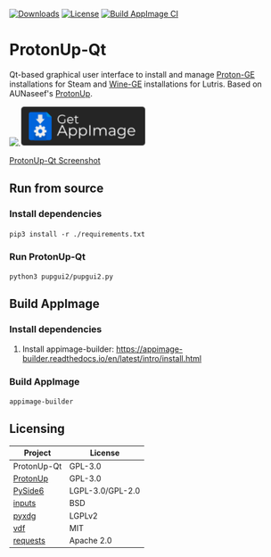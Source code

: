 [![Downloads](https://img.shields.io/github/downloads/DavidoTek/ProtonUp-Qt/total.svg)](https://github.com/DavidoTek/ProtonUp-Qt/releases)
[![License](https://img.shields.io/github/license/DavidoTek/ProtonUp-Qt)](https://github.com/DavidoTek/ProtonUp-Qt/blob/main/LICENSE)
[![Build AppImage CI](https://github.com/DavidoTek/ProtonUp-Qt/actions/workflows/appimage-ci.yml/badge.svg)](https://github.com/DavidoTek/ProtonUp-Qt/actions/workflows/appimage-ci.yml)

# ProtonUp-Qt
Qt-based graphical user interface to install and manage [Proton-GE](https://github.com/GloriousEggroll/proton-ge-custom) installations for Steam and [Wine-GE](https://github.com/GloriousEggroll/wine-ge-custom) installations for Lutris. Based on AUNaseef's [ProtonUp](https://github.com/AUNaseef/protonup).

[<img width="225px" src="https://flathub.org/assets/badges/flathub-badge-en.png"/>](https://flathub.org/apps/details/net.davidotek.pupgui2).[<img width="225px" src="https://raw.githubusercontent.com/srevinsaju/get-appimage/master/static/badges/get-appimage-branding-dark.png"/>](https://github.com/DavidoTek/ProtonUp-Qt/releases) 


[ProtonUp-Qt Screenshot](screenshot1.png)

## Run from source
### Install dependencies
`pip3 install -r ./requirements.txt`
### Run ProtonUp-Qt
`python3 pupgui2/pupgui2.py`

## Build AppImage
### Install dependencies
1. Install appimage-builder: https://appimage-builder.readthedocs.io/en/latest/intro/install.html  
### Build AppImage
`appimage-builder`

## Licensing
Project|License
-------|--------
ProtonUp-Qt|GPL-3.0
[ProtonUp](https://pypi.org/project/protonup/)|GPL-3.0
[PySide6](https://pypi.org/project/PySide6/)|LGPL-3.0/GPL-2.0
[inputs](https://pypi.org/project/inputs/)|BSD
[pyxdg](https://pypi.org/project/pyxdg/)|LGPLv2
[vdf](https://pypi.org/project/vdf/)|MIT
[requests](https://pypi.org/project/requests/)|Apache 2.0
